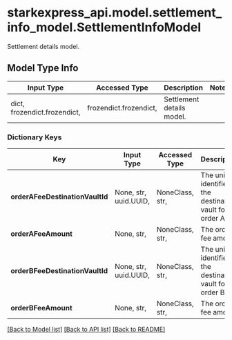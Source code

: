 # starkexpress_api.model.settlement_info_model.SettlementInfoModel

Settlement details model.

## Model Type Info
Input Type | Accessed Type | Description | Notes
------------ | ------------- | ------------- | -------------
dict, frozendict.frozendict,  | frozendict.frozendict,  | Settlement details model. | 

### Dictionary Keys
Key | Input Type | Accessed Type | Description | Notes
------------ | ------------- | ------------- | ------------- | -------------
**orderAFeeDestinationVaultId** | None, str, uuid.UUID,  | NoneClass, str,  | The unique identifier of the destination vault for the order A fee. | [optional] value must be a uuid
**orderAFeeAmount** | None, str,  | NoneClass, str,  | The order A fee amount. | [optional] 
**orderBFeeDestinationVaultId** | None, str, uuid.UUID,  | NoneClass, str,  | The unique identifier of the destination vault for the order B fee. | [optional] value must be a uuid
**orderBFeeAmount** | None, str,  | NoneClass, str,  | The order B fee amount. | [optional] 

[[Back to Model list]](../../README.md#documentation-for-models) [[Back to API list]](../../README.md#documentation-for-api-endpoints) [[Back to README]](../../README.md)


